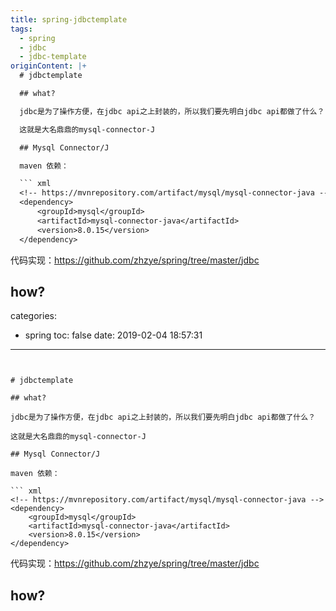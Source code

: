 ```yaml
---
title: spring-jdbctemplate
tags:
  - spring
  - jdbc
  - jdbc-template
originContent: |+
  # jdbctemplate

  ## what?

  jdbc是为了操作方便，在jdbc api之上封装的，所以我们要先明白jdbc api都做了什么？

  这就是大名鼎鼎的mysql-connector-J

  ## Mysql Connector/J

  maven 依赖：

  ``` xml
  <!-- https://mvnrepository.com/artifact/mysql/mysql-connector-java -->
  <dependency>
      <groupId>mysql</groupId>
      <artifactId>mysql-connector-java</artifactId>
      <version>8.0.15</version>
  </dependency>
  ```

  代码实现：https://github.com/zhzye/spring/tree/master/jdbc

  ## how?



categories:
  - spring
toc: false
date: 2019-02-04 18:57:31
---
```


# jdbctemplate

## what?

jdbc是为了操作方便，在jdbc api之上封装的，所以我们要先明白jdbc api都做了什么？

这就是大名鼎鼎的mysql-connector-J

## Mysql Connector/J

maven 依赖：

``` xml
<!-- https://mvnrepository.com/artifact/mysql/mysql-connector-java -->
<dependency>
    <groupId>mysql</groupId>
    <artifactId>mysql-connector-java</artifactId>
    <version>8.0.15</version>
</dependency>
```

代码实现：https://github.com/zhzye/spring/tree/master/jdbc

## how?



